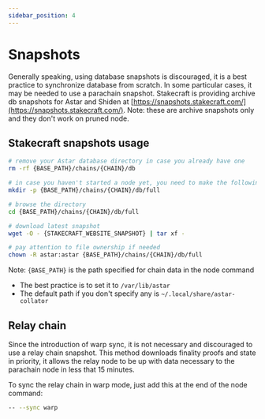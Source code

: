 ```yaml
---
sidebar_position: 4
---
```


# Snapshots

Generally speaking, using database snapshots is discouraged, it is a best practice to synchronize database from scratch.
In some particular cases, it may be needed to use a parachain snapshot. Stakecraft is providing archive db snapshots for Astar and Shiden at [https://snapshots.stakecraft.com/](https://snapshots.stakecraft.com/).
Note: these are archive snapshots only and they don't work on pruned node.

## Stakecraft snapshots usage

```sh
# remove your Astar database directory in case you already have one
rm -rf {BASE_PATH}/chains/{CHAIN}/db

# in case you haven't started a node yet, you need to make the following dir
mkdir -p {BASE_PATH}/chains/{CHAIN}/db/full

# browse the directory
cd {BASE_PATH}/chains/{CHAIN}/db/full

# download latest snapshot
wget -O - {STAKECRAFT_WEBSITE_SNAPSHOT} | tar xf -

# pay attention to file ownership if needed
chown -R astar:astar {BASE_PATH}/chains/{CHAIN}/db/full

```

Note: `{BASE_PATH}` is the path specified for chain data in the node command
* The best practice is to set it to `/var/lib/astar`
* The default path if you don't specify any is `~/.local/share/astar-collator`

## Relay chain

Since the introduction of warp sync, it is not necessary and discouraged to use a relay chain snapshot.
This method downloads finality proofs and state in priority, it allows the relay node to be up with data necessary to the parachain node in less that 15 minutes.

To sync the relay chain in warp mode, just add this at the end of the node command:

```sh
-- --sync warp
```
